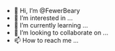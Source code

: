 - 👋 Hi, I’m @FewerBeary
- 👀 I’m interested in ...
- 🌱 I’m currently learning ...
- 💞️ I’m looking to collaborate on ...
- 📫 How to reach me ...

<!---
FewerBeary/FewerBeary is a ✨ special ✨ repository because its `README.md` (this file) appears on your GitHub profile.
You can click the Preview link to take a look at your changes.
--->
